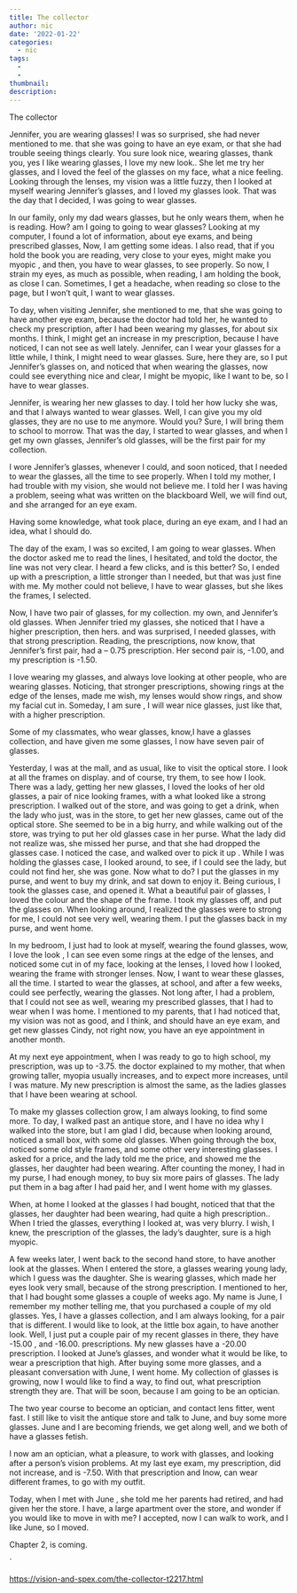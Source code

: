 ```yaml
---
title: The collector
author: nic
date: '2022-01-22'
categories:
  - nic
tags:
  - 
  - 
thumbnail: 
description: 
---
```


The collector


Jennifer, you are wearing glasses!
I was so surprised, she had never mentioned to me. that she was going to have an eye exam, 
or that she had trouble seeing things clearly.
You sure look nice, wearing glasses, thank you, yes I like wearing glasses, I love my new look..
She let me try her glasses, and I loved the feel of the glasses on my face, what a nice feeling.
Looking through the lenses, my vision was a little fuzzy, then I looked at myself wearing Jennifer’s glasses,
and I loved my glasses look.
That was the day that I decided, I was going to wear glasses.




In our family, only my dad wears glasses, but he only wears them, when he is reading.
How? am I going to going to wear glasses?
Looking at my computer, I found a lot of information, about eye exams, and being prescribed glasses,
Now, I am getting some ideas.
I also read, that if you hold the book you are reading, very close to your eyes, might make you myopic ,
and then, you have to wear glasses, to see properly.
So now, I strain my eyes, as much as possible, when reading, I am holding the book, as close I can.
Sometimes, I get a headache, when reading so close to the page, but I won’t quit, I want to wear glasses.




To day, when visiting Jennifer, she mentioned to me, that she was going to have another eye exam, 
because the doctor had told her, he wanted to check my prescription, after I had been wearing my glasses,
for about six months.
I think, I might get an increase in my prescription, because I have noticed, I can not see as well lately.
Jennifer, can I wear your glasses for a little while, I think, I might need to wear glasses.
Sure, here they are, so I put Jennifer’s glasses on, and noticed that when wearing the glasses, 
now could see everything nice and clear, I might be myopic, like I want to be, so I have to wear glasses.




Jennifer, is wearing her new glasses to day.
I told her how lucky she was, and that I always wanted to wear glasses.
Well, I can give you my old glasses, they are no use to me anymore.
Would you? 
Sure, I will bring them to school to morrow.
That was the day, I started to wear glasses, and when I get my own glasses, Jennifer’s old glasses, 
will be the first pair for my collection.




I wore Jennifer’s glasses, whenever I could, and soon noticed, that I needed to wear the glasses, all the time to see properly.
When I told my mother, I had trouble with my vision, she would not believe me.
I told her I was having a problem, seeing what was written on the blackboard
Well, we will find out, and she arranged for an eye exam.




Having some knowledge, what took place, during an eye exam, and I had an idea, what I should do.




The day of the exam, I was so excited, I am going to wear glasses.
When the doctor asked me to read the lines, I hesitated, and told the doctor, the line was not very clear.
I heard a few clicks, and is this better?
So, I ended up with a prescription, a little stronger than I needed, but that was just fine with me.
My mother could not believe, I have to wear glasses, but she likes the frames, I selected.




Now, I have two pair of glasses, for my collection. my own, and Jennifer’s old glasses.
When Jennifer tried my glasses, she noticed that I have a higher prescription, then hers.
and was surprised, I needed glasses, with that strong prescription.
Reading, the prescriptions, now know, that Jennifer’s first pair, had a – 0.75 prescription.
Her second pair is, -1.00, and my prescription is -1.50.





I love wearing my glasses, and always love looking at other people, who are wearing glasses.
Noticing, that stronger prescriptions, showing rings at the edge of the lenses, made me wish,
my lenses would show rings, and show my facial cut in.
Someday, I am sure , I will wear nice glasses, just like that, with a higher prescription.


Some of my classmates, who wear glasses, know,I have a glasses collection, and
have given me some glasses, I now have seven pair of glasses.




Yesterday, I was at the mall, and as usual, like to visit the optical store.
I look at all the frames on display. and of course, try them, to see how I look.
There was a lady, getting her new glasses, I loved the looks of her old glasses, a pair of nice looking frames, 
with a what looked like a strong prescription. 
I walked out of the store, and was going to get a drink, when the lady who just, was in the store, 
to get her new glasses, came out of the optical store.
She seemed to be in a big hurry, and while walking out of the store, was trying to put her old glasses case in her purse. 
What the lady did not realize was, she missed her purse, and that she had dropped the glasses case.
I noticed the case, and walked over to pick it up .
While I was holding the glasses case, I looked around, to see, if I could see the lady, but could not find her, she was gone.
Now what to do?
I put the glasses in my purse, and went to buy my drink, and sat down to enjoy it.
Being curious, I took the glasses case, and opened it.
What a beautiful pair of glasses, I loved the colour and the shape of the frame.
I took my glasses off, and put the glasses on.
When looking around, I realized the glasses were to strong for me, I could not see very well, wearing them.
I put the glasses back in my purse, and went home.




In my bedroom, I just had to look at myself, wearing the found glasses, wow, I love the look , 
I can see even some rings at the edge of the lenses, and noticed some cut in of my face, looking at the lenses,
I loved how I looked, wearing the frame with stronger lenses.
Now, I want to wear these glasses, all the time.
I started to wear the glasses, at school, and after a few weeks, could see perfectly, wearing the glasses.
Not long after, I had a problem, that I could not see as well, wearing my prescribed glasses, that I had to wear when I was home.
I mentioned to my parents, that I had noticed that, my vision was not as good,
and I think, and should have an eye exam, and get new glasses
Cindy, not right now, you have an eye appointment in another month. 




At my next eye appointment, when I was ready to go to high school, my prescription, was up to -3.75.
the doctor explained to my mother, that when growing taller, myopia usually increases, and to expect more increases,
until I was mature.
My new prescription is almost the same, as the ladies glasses that I have been wearing at school.




To make my glasses collection grow, I am always looking, to find some more.
To day, I walked past an antique store, and I have no idea why I walked into the store, 
but I am glad I did, because when looking around, noticed a small box, with some old glasses.
When going through the box, noticed some old style frames, and some other very interesting glasses.
I asked for a price, and the lady told me the price, and showed me the glasses, her daughter had been wearing.
After counting the money, I had in my purse, I had enough money, to buy six more pairs of glasses.
The lady put them in a bag after I had paid her, and I went home with my glasses.




When, at home I looked at the glasses I had bought, noticed that that the glasses, her daughter had been wearing,
had quite a high prescription.. 
When I tried the glasses, everything I looked at, was very blurry.
I wish, I knew, the prescription of the glasses, the lady’s daughter, sure is a high myopic.




A few weeks later, I went back to the second hand store, to have another look at the glasses.
When I entered the store, a glasses wearing young lady, which I guess was the daughter.
She is wearing glasses, which made her eyes look very small, because of the strong prescription.
I mentioned to her, that I had bought some glasses a couple of weeks ago.
My name is June, I remember my mother telling me, that you purchased a couple of my old glasses.
Yes, I have a glasses collection, and I am always looking, for a pair that is different.
I would like to look, at the little box again, to have another look.
Well, I just put a couple pair of my recent glasses in there, they have -15.00 , and -16.00. prescriptions.
My new glasses have a -20.00 prescription.
I looked at June’s glasses, and wonder what it would be like, to wear a prescription that high.
After buying some more glasses, and a pleasant conversation with June, I went home.
My collection of glasses is growing, now I would like to find a way, to find out, what prescription strength they are.
That will be soon, because I am going to be an optician.




The two year course to become an optician, and contact lens fitter, went fast.
I still like to visit the antique store and talk to June, and buy some more glasses.
June and I are becoming friends, we get along well, and we both of have a glasses fetish.




I now am an optician, what a pleasure, to work with glasses, and looking after a person’s vision problems.
At my last eye exam, my prescription, did not increase, and is -7.50.
With that prescription and Inow, can wear different frames, to go with my outfit.




Today, when I met with June , she told me her parents had retired, and had given her the store.
I have, a large apartment over the store, and wonder if you would like to move in with me?
I accepted, now I can walk to work, and I like June, so I moved.






Chapter 2, is coming.



















































`

https://vision-and-spex.com/the-collector-t2217.html
